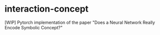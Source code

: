 # interaction-concept
[WIP] Pytorch implementation of the paper "Does a Neural Network Really Encode Symbolic Concept?"
